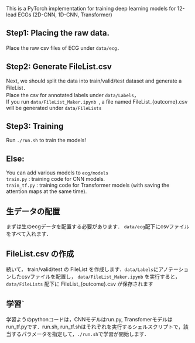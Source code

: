 This is a PyTorch implementation for training deep learning models for 12-lead ECGs (2D-CNN, 1D-CNN, Transformer)

## Step1: Placing the raw data.

Place the raw csv files of ECG under `data/ecg`．

## Step2: Generate FileList.csv

Next, we should split the data into train/valid/test dataset and generate a FileList．<br>
Place the csv for annotated labels under `data/Labels`，<br>
If you run `data/FileList_Maker.ipynb `, a file named FileList_{outcome}.csv will be generated under `data/FileLists`

## Step3: Training
Run `./run.sh` to train the models!<br>

## Else:
You can add various models to `ecg/models` <br>
`train.py` : training code for CNN models. <br>
`train_tf.py` : training code for Transformer models (with saving the attention maps at the same time). <br>



## 生データの配置

まずは生のecgデータを配置する必要があります．
`data/ecg`配下にcsvファイルをすべて入れます．

## FileList.csv の作成

続いて， train/valid/test の FileList を作成します．`data/Labels`にアノテーションしたcsvファイルを配置し，
` data/FileList_Maker.ipynb ` を実行すると，`data/FileLists` 配下に FileList_{outcome}.csv が保存されます

## 学習`
学習ようのpythonコードは，CNNモデルはrun.py, Transfomerモデルはrun_tf.pyです．run.sh, run_tf.shはそれぞれを実行するシェルスクリプトで，該当するパラメータを指定して，`./run.sh`で学習が開始します．
